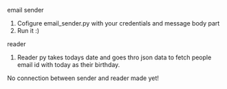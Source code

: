 email sender

1)  Cofigure email_sender.py with your credentials and message body part
2)  Run it :)


reader
1) Reader py takes todays date and goes thro json data to fetch people email id with today as their birthday.


No connection between sender and reader made yet!
